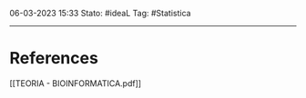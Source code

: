 06-03-2023 15:33
Stato: #ideaL 
Tag: #Statistica



---
# References 

[[TEORIA - BIOINFORMATICA.pdf]]